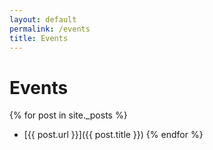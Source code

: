 ```yaml
---
layout: default
permalink: /events
title: Events
---
```


# Events
      
{% for post in site._posts %}
  * [{{ post.url }}]({{ post.title }})
{% endfor %}
